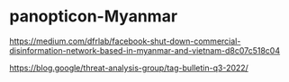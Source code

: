 # panopticon-Myanmar

https://medium.com/dfrlab/facebook-shut-down-commercial-disinformation-network-based-in-myanmar-and-vietnam-d8c07c518c04

https://blog.google/threat-analysis-group/tag-bulletin-q3-2022/
